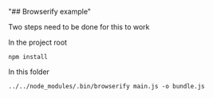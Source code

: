 "## Browserify example"

Two steps need to be done for this to work

In the project root

    npm install

In this folder

    ../../node_modules/.bin/browserify main.js -o bundle.js
